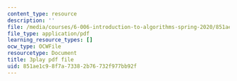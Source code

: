 ```yaml
---
content_type: resource
description: ''
file: /media/courses/6-006-introduction-to-algorithms-spring-2020/851ae1c98f7a73382b76732f977bb92f_CHhwJjR0mZA.pdf
file_type: application/pdf
learning_resource_types: []
ocw_type: OCWFile
resourcetype: Document
title: 3play pdf file
uid: 851ae1c9-8f7a-7338-2b76-732f977bb92f
---
```

